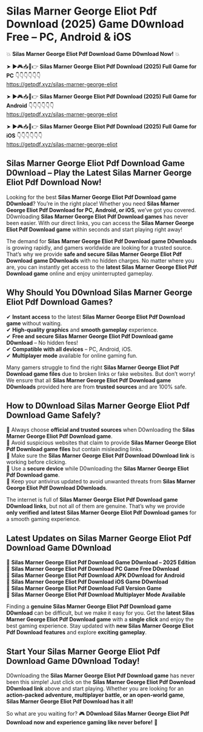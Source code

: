 # Silas Marner George Eliot Pdf Download (2025) Game D0wnload Free – PC, Android & iOS

💥 **Silas Marner George Eliot Pdf Download Game D0wnload Now!** 💥  

➤ ►🎮📥📱👉 **Silas Marner George Eliot Pdf Download (2025) Full Game for PC** 👇👇👇👇👇👇  
https://getpdf.xyz/silas-marner-george-eliot  

➤ ►🎮📥📱👉 **Silas Marner George Eliot Pdf Download (2025) Full Game for Android** 👇👇👇👇👇👇  
https://getpdf.xyz/silas-marner-george-eliot  

➤ ►🎮📥📱👉 **Silas Marner George Eliot Pdf Download (2025) Full Game for iOS** 👇👇👇👇👇👇  
https://getpdf.xyz/silas-marner-george-eliot  

## Silas Marner George Eliot Pdf Download Game D0wnload – Play the Latest Silas Marner George Eliot Pdf Download Now!

Looking for the best **Silas Marner George Eliot Pdf Download game D0wnload**? You’re in the right place! Whether you need **Silas Marner George Eliot Pdf Download for PC, Android, or iOS**, we’ve got you covered. D0wnloading **Silas Marner George Eliot Pdf Download games** has never been easier. With our direct links, you can access the **Silas Marner George Eliot Pdf Download game** within seconds and start playing right away!  

The demand for **Silas Marner George Eliot Pdf Download game D0wnloads** is growing rapidly, and gamers worldwide are looking for a trusted source. That’s why we provide **safe and secure Silas Marner George Eliot Pdf Download game D0wnloads** with no hidden charges. No matter where you are, you can instantly get access to the **latest Silas Marner George Eliot Pdf Download game** online and enjoy uninterrupted gameplay.  

## **Why Should You D0wnload Silas Marner George Eliot Pdf Download Games?**  

✔ **Instant access** to the latest **Silas Marner George Eliot Pdf Download game** without waiting.  
✔ **High-quality graphics** and **smooth gameplay** experience.  
✔ **Free and secure Silas Marner George Eliot Pdf Download game D0wnload** – No hidden fees!  
✔ **Compatible with all devices** – PC, Android, iOS.  
✔ **Multiplayer mode** available for online gaming fun.  

Many gamers struggle to find the right **Silas Marner George Eliot Pdf Download game files** due to broken links or fake websites. But don’t worry! We ensure that all **Silas Marner George Eliot Pdf Download game D0wnloads** provided here are from **trusted sources** and are 100% safe.  

## **How to D0wnload Silas Marner George Eliot Pdf Download Game Safely?**  

📌 Always choose **official and trusted sources** when D0wnloading the **Silas Marner George Eliot Pdf Download game**.  
📌 Avoid suspicious websites that claim to provide **Silas Marner George Eliot Pdf Download game files** but contain misleading links.  
📌 Make sure the **Silas Marner George Eliot Pdf Download D0wnload link** is working before clicking.  
📌 Use a **secure device** while D0wnloading the **Silas Marner George Eliot Pdf Download game**.  
📌 Keep your antivirus updated to avoid unwanted threats from **Silas Marner George Eliot Pdf Download D0wnloads**.  

The internet is full of **Silas Marner George Eliot Pdf Download game D0wnload links**, but not all of them are genuine. That’s why we provide **only verified and latest Silas Marner George Eliot Pdf Download games** for a smooth gaming experience.  

## **Latest Updates on Silas Marner George Eliot Pdf Download Game D0wnload**  

🔹 **Silas Marner George Eliot Pdf Download Game D0wnload – 2025 Edition**  
🔹 **Silas Marner George Eliot Pdf Download PC Game Free D0wnload**  
🔹 **Silas Marner George Eliot Pdf Download APK D0wnload for Android**  
🔹 **Silas Marner George Eliot Pdf Download iOS Game D0wnload**  
🔹 **Silas Marner George Eliot Pdf Download Full Version Game**  
🔹 **Silas Marner George Eliot Pdf Download Multiplayer Mode Available**  

Finding a **genuine Silas Marner George Eliot Pdf Download game D0wnload** can be difficult, but we make it easy for you. Get the **latest Silas Marner George Eliot Pdf Download game** with a **single click** and enjoy the best gaming experience. Stay updated with **new Silas Marner George Eliot Pdf Download features** and explore **exciting gameplay**.  

## **Start Your Silas Marner George Eliot Pdf Download Game D0wnload Today!**  

D0wnloading the **Silas Marner George Eliot Pdf Download game** has never been this simple! Just click on the **Silas Marner George Eliot Pdf Download D0wnload link** above and start playing. Whether you are looking for an **action-packed adventure, multiplayer battle, or an open-world game**, **Silas Marner George Eliot Pdf Download has it all!**  

So what are you waiting for? 🎮 **D0wnload Silas Marner George Eliot Pdf Download now and experience gaming like never before!** 🚀  